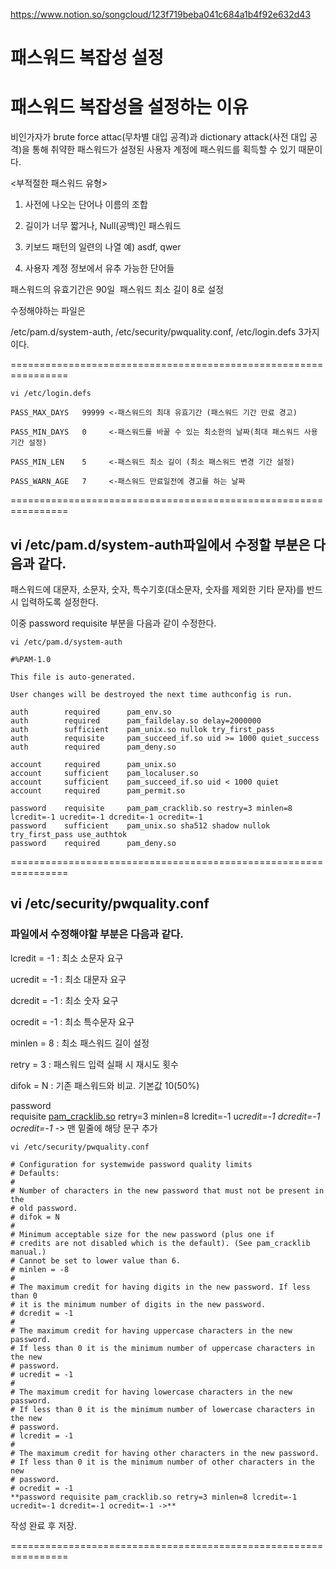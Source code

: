 https://www.notion.so/songcloud/123f719beba041c684a1b4f92e632d43

# 패스워드 복잡성 설정

# 패스워드 복잡성을 설정하는 이유

비인가자가 brute force attac(무차별 대입 공격)과 dictionary attack(사전 대입 공격)을 통해 취약한 패스워드가 설정된 사용자 계정에 패스워드를 획득할 수 있기 때문이다.

<부적절한 패스워드 유형>

1. 사전에 나오는 단어나 이름의 조합

2. 길이가 너무 짧거나, Null(공백)인 패스워드

3. 키보드 패턴의 일련의 나열 예) asdf, qwer

4. 사용자 계정 정보에서 유추 가능한 단어들

패스워드의 유효기간은 90일  패스워드 최소 길이 8로 설정

수정해야하는 파일은 

/etc/pam.d/system-auth,  /etc/security/pwquality.conf,  /etc/login.defs  3가지 이다.

================================================================

```
vi /etc/login.defs

PASS_MAX_DAYS   99999 <-패스워드의 최대 유효기간 (패스워드 기간 만료 경고)

PASS_MIN_DAYS   0     <-패스워드를 바꿀 수 있는 최소한의 날짜(최대 패스워드 사용 기간 설정)

PASS_MIN_LEN    5     <-패스워드 최소 길이 (최소 패스워드 변경 기간 설정)

PASS_WARN_AGE   7     <-패스워드 만료일전에 경고를 하는 날짜
```

================================================================

## vi /etc/pam.d/system-auth파일에서 수정할 부분은 다음과 같다.

패스워드에 대문자, 소문자, 숫자, 특수기호(대소문자, 숫자를 제외한 기타 문자)를 반드시 입력하도록 설정한다.

이중 password requisite 부분을 다음과 같이 수정한다.

```
vi /etc/pam.d/system-auth

#%PAM-1.0

This file is auto-generated.

User changes will be destroyed the next time authconfig is run.

auth        required      pam_env.so
auth        required      pam_faildelay.so delay=2000000
auth        sufficient    pam_unix.so nullok try_first_pass
auth        requisite     pam_succeed_if.so uid >= 1000 quiet_success
auth        required      pam_deny.so

account     required      pam_unix.so
account     sufficient    pam_localuser.so
account     sufficient    pam_succeed_if.so uid < 1000 quiet
account     required      pam_permit.so

password    requisite     pam_pam_cracklib.so restry=3 minlen=8 lcredit=-1 ucredit=-1 dcredit=-1 ocredit=-1
password    sufficient    pam_unix.so sha512 shadow nullok try_first_pass use_authtok
password    required      pam_deny.so
```

================================================================

## vi /etc/security/pwquality.conf

### 파일에서 수정해야할 부분은 다음과 같다.

lcredit = -1 : 최소 소문자 요구        

ucredit = -1 : 최소 대문자 요구       

dcredit = -1 : 최소 숫자 요구       

ocredit = -1 : 최소 특수문자 요구        

minlen = 8 : 최소 패스워드 길이 설정        

retry = 3 : 패스워드 입력 실패 시 재시도 횟수        

difok = N : 기존 패스워드와 비교. 기본값 10(50%)

password requisite [pam_cracklib.so](https://kk-7790.tistory.com/pam_cracklib.so) retry=3 minlen=8 lcredit=-1 u*credit=-1 dcredit=-1 ocredit=-1 -*> 맨 밑줄에 해당 문구 추가

```
vi /etc/security/pwquality.conf

# Configuration for systemwide password quality limits
# Defaults:
#
# Number of characters in the new password that must not be present in the
# old password.
# difok = N
#
# Minimum acceptable size for the new password (plus one if
# credits are not disabled which is the default). (See pam_cracklib manual.)
# Cannot be set to lower value than 6.
# minlen = -8
#
# The maximum credit for having digits in the new password. If less than 0
# it is the minimum number of digits in the new password.
# dcredit = -1
#
# The maximum credit for having uppercase characters in the new password.
# If less than 0 it is the minimum number of uppercase characters in the new
# password.
# ucredit = -1
#
# The maximum credit for having lowercase characters in the new password.
# If less than 0 it is the minimum number of lowercase characters in the new
# password.
# lcredit = -1
#
# The maximum credit for having other characters in the new password.
# If less than 0 it is the minimum number of other characters in the new
# password.
# ocredit = -1
**password requisite pam_cracklib.so retry=3 minlen=8 lcredit=-1 ucredit=-1 dcredit=-1 ocredit=-1 ->**
```

작성 완료 후 저장.

================================================================
